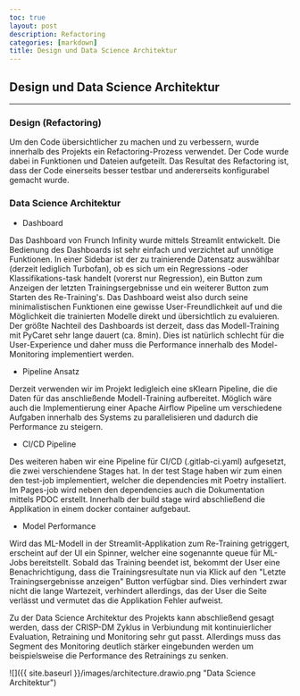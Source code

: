 ```yaml
---
toc: true
layout: post
description: Refactoring
categories: [markdown]
title: Design und Data Science Architektur
---
```

## Design und Data Science Architektur
---

### Design (Refactoring)

Um den Code übersichtlicher zu machen und zu verbessern, wurde innerhalb des Projekts ein Refactoring-Prozess verwendet. Der Code wurde dabei in Funktionen und Dateien aufgeteilt. Das Resultat des Refactoring ist, dass der Code einerseits besser testbar und andererseits konfigurabel gemacht wurde.

### Data Science Architektur

- Dashboard

Das Dashboard von Frunch Infinity wurde mittels Streamlit entwickelt. Die Bedienung des Dashboards ist sehr einfach und verzichtet auf unnötige Funktionen.
In einer Sidebar ist der zu trainierende Datensatz auswählbar (derzeit lediglich Turbofan), ob es sich um ein Regressions -oder Klassifikations-task handelt (vorerst nur Regression), ein Button zum Anzeigen der letzten Trainingsergebnisse und ein weiterer Button zum Starten des Re-Training's. Das Dashboard weist also durch seine minimalistischen Funktionen eine gewisse User-Freundlichkeit auf und die Möglichkeit die trainierten Modelle direkt und übersichtlich zu evaluieren.
Der größte Nachteil des Dashboards ist derzeit, dass das Modell-Training mit PyCaret sehr lange dauert (ca. 8min). Dies ist natürlich schlecht für die User-Experience und daher muss die Performance innerhalb des Model-Monitoring implementiert werden.

- Pipeline Ansatz 

Derzeit verwenden wir im Projekt ledigleich eine sKlearn Pipeline, die die Daten für das anschließende Modell-Training aufbereitet. Möglich wäre auch die Implementierung einer Apache Airflow Pipeline um verschiedene Aufgaben innerhalb des Systems zu parallelisieren und dadurch die Performance zu steigern.

- CI/CD Pipeline

Des weiteren haben wir eine Pipeline für CI/CD (.gitlab-ci.yaml) aufgesetzt, die zwei verschiendene Stages hat. In der test Stage haben wir zum einen den test-job implementiert, welcher die dependencies mit Poetry installiert. Im Pages-job wird neben den dependencies auch die Dokumentation mittels PDOC erstellt. Innerhalb der build stage wird abschließend die Applikation in einem docker container aufgebaut.

- Model Performance 

Wird das ML-Modell in der Streamlit-Applikation zum Re-Training getriggert, erscheint auf der UI ein Spinner, welcher eine sogenannte queue für ML-Jobs bereitstellt. Sobald das Training beendet ist, bekommt der User eine Benachrichtigung, dass die Trainingsresultate nun via Klick auf den "Letzte Trainingsergebnisse anzeigen" Button verfügbar sind. Dies verhindert zwar nicht die lange Wartezeit, verhindert allerdings, das der User die Seite verlässt und vermutet das die Applikation Fehler aufweist. 

Zu der Data Science Architektur des Projekts kann abschließend gesagt werden, dass der CRISP-DM Zyklus in Verbiundung mit kontinuierlicher Evaluation, Retraining und Monitoring sehr gut passt. Allerdings muss das Segment des Monitoring deutlich stärker eingebunden werden um beispielsweise die Performance des Retrainings zu senken.

![]({{ site.baseurl }}/images/architecture.drawio.png "Data Science Architektur")

